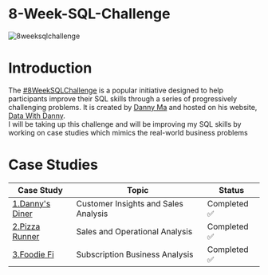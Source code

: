 # 8-Week-SQL-Challenge
![8weeksqlchallenge](https://github.com/YatinShekhar/8-Week-SQL-Challenge/assets/121398971/c89d3a5f-05e3-4819-b561-f50cecd52e25)

# Introduction

The [#8WeekSQLChallenge](https://8weeksqlchallenge.com/) is a popular initiative designed to help participants improve their SQL skills through a series of progressively challenging problems. It is created by [Danny Ma](https://linktr.ee/datawithdanny) and hosted on his website, [Data With Danny](https://www.datawithdanny.com/).\
I will be taking up this challenge and will be improving my SQL skills by working on case studies which mimics the real-world business problems


# Case Studies
Case Study | Topic | Status
| -- | -- | -- |
| [1.Danny's Diner](https://github.com/YatinShekhar/8-Week-SQL-Challenge/tree/main/Case%20Study%201%20-%20Danny's%20Diner) | Customer Insights and Sales Analysis | Completed ✅ |
| [2.Pizza Runner](https://github.com/YatinShekhar/8-Week-SQL-Challenge/tree/main/Case%20Study%202%20-%20Pizza%20Runner) | Sales and Operational Analysis | Completed ✅ |
| [3.Foodie Fi](https://github.com/YatinShekhar/8-Week-SQL-Challenge/tree/main/Case%20Study%203%20-%20Foodie%20Fi) | Subscription Business Analysis | Completed ✅ |